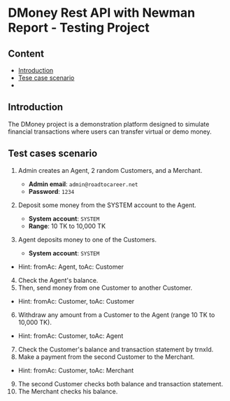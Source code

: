 # **DMoney Rest API with Newman Report -  Testing Project**

## **Content**
- [Introduction](#introduction)
- [Tese case scenario](#test-case-scenario)
- 
  
## Introduction

The DMoney project is a demonstration platform designed to simulate financial transactions where users can transfer virtual or demo money.

## Test cases scenario

1. Admin creates an Agent, 2 random Customers, and a Merchant.  
   - **Admin email**: `admin@roadtocareer.net`  
   - **Password**: `1234`

2. Deposit some money from the SYSTEM account to the Agent.  
   - **System account**: `SYSTEM`  
   - **Range**: 10 TK to 10,000 TK

3. Agent deposits money to one of the Customers.
   - **System account**: `SYSTEM` 
  - Hint: fromAc: Agent, toAc: Customer
4. Check the Agent's balance.
5. Then, send money from one Customer to another Customer.
  - Hint: fromAc: Customer, toAc: Customer
6. Withdraw any amount from a Customer to the Agent (range 10 TK to 10,000 TK).
- Hint: fromAc: Customer, toAc: Agent
7. Check the Customer's balance and transaction statement by trnxId.
8. Make a payment from the second Customer to the Merchant.
- Hint: fromAc: Customer, toAc: Merchant
9. The second Customer checks both balance and transaction statement.
10. The Merchant checks his balance.
